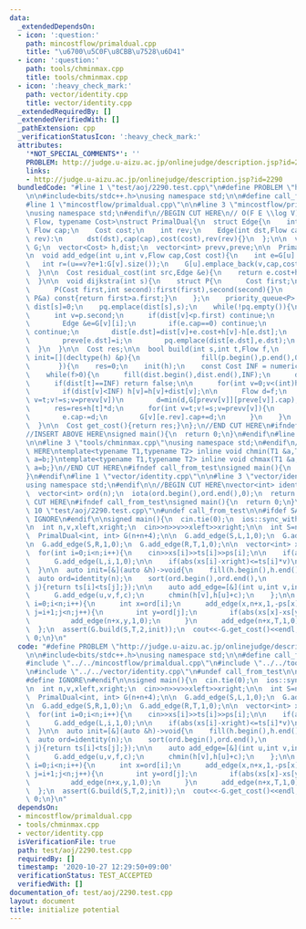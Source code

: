 ```yaml
---
data:
  _extendedDependsOn:
  - icon: ':question:'
    path: mincostflow/primaldual.cpp
    title: "\u6700\u5C0F\u8CBB\u7528\u6D41"
  - icon: ':question:'
    path: tools/chminmax.cpp
    title: tools/chminmax.cpp
  - icon: ':heavy_check_mark:'
    path: vector/identity.cpp
    title: vector/identity.cpp
  _extendedRequiredBy: []
  _extendedVerifiedWith: []
  _pathExtension: cpp
  _verificationStatusIcon: ':heavy_check_mark:'
  attributes:
    '*NOT_SPECIAL_COMMENTS*': ''
    PROBLEM: http://judge.u-aizu.ac.jp/onlinejudge/description.jsp?id=2290
    links:
    - http://judge.u-aizu.ac.jp/onlinejudge/description.jsp?id=2290
  bundledCode: "#line 1 \"test/aoj/2290.test.cpp\"\n#define PROBLEM \"http://judge.u-aizu.ac.jp/onlinejudge/description.jsp?id=2290\"\
    \n\n#include<bits/stdc++.h>\nusing namespace std;\n\n#define call_from_test\n\
    #line 1 \"mincostflow/primaldual.cpp\"\n\n#line 3 \"mincostflow/primaldual.cpp\"\
    \nusing namespace std;\n#endif\n//BEGIN CUT HERE\n// O(F E \\log V)\ntemplate<typename\
    \ Flow, typename Cost>\nstruct PrimalDual{\n  struct Edge{\n    int dst;\n   \
    \ Flow cap;\n    Cost cost;\n    int rev;\n    Edge(int dst,Flow cap,Cost cost,int\
    \ rev):\n      dst(dst),cap(cap),cost(cost),rev(rev){}\n  };\n\n  vector<vector<Edge>>\
    \ G;\n  vector<Cost> h,dist;\n  vector<int> prevv,preve;\n\n  PrimalDual(int n):G(n),h(n),dist(n),prevv(n),preve(n){}\n\
    \n  void add_edge(int u,int v,Flow cap,Cost cost){\n    int e=G[u].size();\n \
    \   int r=(u==v?e+1:G[v].size());\n    G[u].emplace_back(v,cap,cost,r);\n    G[v].emplace_back(u,0,-cost,e);\n\
    \  }\n\n  Cost residual_cost(int src,Edge &e){\n    return e.cost+h[src]-h[e.dst];\n\
    \  }\n\n  void dijkstra(int s){\n    struct P{\n      Cost first;\n      int second;\n\
    \      P(Cost first,int second):first(first),second(second){}\n      bool operator<(const\
    \ P&a) const{return first>a.first;}\n    };\n    priority_queue<P> pq;\n\n   \
    \ dist[s]=0;\n    pq.emplace(dist[s],s);\n    while(!pq.empty()){\n      P p=pq.top();pq.pop();\n\
    \      int v=p.second;\n      if(dist[v]<p.first) continue;\n      for(int i=0;i<(int)G[v].size();i++){\n\
    \        Edge &e=G[v][i];\n        if(e.cap==0) continue;\n        if(!(dist[v]+residual_cost(v,e)<dist[e.dst]))\
    \ continue;\n        dist[e.dst]=dist[v]+e.cost+h[v]-h[e.dst];\n        prevv[e.dst]=v;\n\
    \        preve[e.dst]=i;\n        pq.emplace(dist[e.dst],e.dst);\n      }\n  \
    \  }\n  }\n\n  Cost res;\n\n  bool build(int s,int t,Flow f,\n             function<void(decltype(h)&)>\
    \ init=[](decltype(h) &p){\n               fill(p.begin(),p.end(),0);\n      \
    \       }){\n    res=0;\n    init(h);\n    const Cost INF = numeric_limits<Cost>::max();\n\
    \    while(f>0){\n      fill(dist.begin(),dist.end(),INF);\n      dijkstra(s);\n\
    \      if(dist[t]==INF) return false;\n\n      for(int v=0;v<(int)h.size();v++)\n\
    \        if(dist[v]<INF) h[v]=h[v]+dist[v];\n\n      Flow d=f;\n      for(int\
    \ v=t;v!=s;v=prevv[v])\n        d=min(d,G[prevv[v]][preve[v]].cap);\n\n      f-=d;\n\
    \      res=res+h[t]*d;\n      for(int v=t;v!=s;v=prevv[v]){\n        Edge &e=G[prevv[v]][preve[v]];\n\
    \        e.cap-=d;\n        G[v][e.rev].cap+=d;\n      }\n    }\n    return true;\n\
    \  }\n\n  Cost get_cost(){return res;}\n};\n//END CUT HERE\n#ifndef call_from_test\n\
    //INSERT ABOVE HERE\nsigned main(){\n  return 0;\n}\n#endif\n#line 1 \"tools/chminmax.cpp\"\
    \n\n#line 3 \"tools/chminmax.cpp\"\nusing namespace std;\n#endif\n//BEGIN CUT\
    \ HERE\ntemplate<typename T1,typename T2> inline void chmin(T1 &a,T2 b){if(a>b)\
    \ a=b;}\ntemplate<typename T1,typename T2> inline void chmax(T1 &a,T2 b){if(a<b)\
    \ a=b;}\n//END CUT HERE\n#ifndef call_from_test\nsigned main(){\n  return 0;\n\
    }\n#endif\n#line 1 \"vector/identity.cpp\"\n\n#line 3 \"vector/identity.cpp\"\n\
    using namespace std;\n#endif\n\n//BEGIN CUT HERE\nvector<int> identity(int n){\n\
    \  vector<int> ord(n);\n  iota(ord.begin(),ord.end(),0);\n  return ord;\n}\n//END\
    \ CUT HERE\n#ifndef call_from_test\nsigned main(){\n  return 0;\n}\n#endif\n#line\
    \ 10 \"test/aoj/2290.test.cpp\"\n#undef call_from_test\n\n#ifdef SANITIZE\n#define\
    \ IGNORE\n#endif\n\nsigned main(){\n  cin.tie(0);\n  ios::sync_with_stdio(0);\n\
    \n  int n,v,xleft,xright;\n  cin>>n>>v>>xleft>>xright;\n\n  int S=n+n,T=n+n+1,L=n+n+2,R=n+n+3;\n\
    \  PrimalDual<int, int> G(n+n+4);\n\n  G.add_edge(S,L,1,0);\n  G.add_edge(L,T,1,0);\n\
    \n  G.add_edge(S,R,1,0);\n  G.add_edge(R,T,1,0);\n\n  vector<int> xs(n),ts(n),ps(n);\n\
    \  for(int i=0;i<n;i++){\n    cin>>xs[i]>>ts[i]>>ps[i];\n\n    if(abs(xs[i]-xleft)<=ts[i]*v)\n\
    \      G.add_edge(L,i,1,0);\n\n    if(abs(xs[i]-xright)<=ts[i]*v)\n      G.add_edge(R,i,1,0);\n\
    \  }\n\n  auto init=[&](auto &h)->void{\n    fill(h.begin(),h.end(),0);\n\n  \
    \  auto ord=identity(n);\n    sort(ord.begin(),ord.end(),\n         [&](int i,int\
    \ j){return ts[i]<ts[j];});\n\n    auto add_edge=[&](int u,int v,int f,int c){\n\
    \      G.add_edge(u,v,f,c);\n      chmin(h[v],h[u]+c);\n    };\n\n    for(int\
    \ i=0;i<n;i++){\n      int x=ord[i];\n      add_edge(x,n+x,1,-ps[x]);\n      for(int\
    \ j=i+1;j<n;j++){\n        int y=ord[j];\n        if(abs(xs[x]-xs[y])<=(ts[y]-ts[x])*v)\n\
    \          add_edge(n+x,y,1,0);\n      }\n      add_edge(n+x,T,1,0);\n    }\n\
    \  };\n  assert(G.build(S,T,2,init));\n  cout<<-G.get_cost()<<endl;\n  return\
    \ 0;\n}\n"
  code: "#define PROBLEM \"http://judge.u-aizu.ac.jp/onlinejudge/description.jsp?id=2290\"\
    \n\n#include<bits/stdc++.h>\nusing namespace std;\n\n#define call_from_test\n\
    #include \"../../mincostflow/primaldual.cpp\"\n#include \"../../tools/chminmax.cpp\"\
    \n#include \"../../vector/identity.cpp\"\n#undef call_from_test\n\n#ifdef SANITIZE\n\
    #define IGNORE\n#endif\n\nsigned main(){\n  cin.tie(0);\n  ios::sync_with_stdio(0);\n\
    \n  int n,v,xleft,xright;\n  cin>>n>>v>>xleft>>xright;\n\n  int S=n+n,T=n+n+1,L=n+n+2,R=n+n+3;\n\
    \  PrimalDual<int, int> G(n+n+4);\n\n  G.add_edge(S,L,1,0);\n  G.add_edge(L,T,1,0);\n\
    \n  G.add_edge(S,R,1,0);\n  G.add_edge(R,T,1,0);\n\n  vector<int> xs(n),ts(n),ps(n);\n\
    \  for(int i=0;i<n;i++){\n    cin>>xs[i]>>ts[i]>>ps[i];\n\n    if(abs(xs[i]-xleft)<=ts[i]*v)\n\
    \      G.add_edge(L,i,1,0);\n\n    if(abs(xs[i]-xright)<=ts[i]*v)\n      G.add_edge(R,i,1,0);\n\
    \  }\n\n  auto init=[&](auto &h)->void{\n    fill(h.begin(),h.end(),0);\n\n  \
    \  auto ord=identity(n);\n    sort(ord.begin(),ord.end(),\n         [&](int i,int\
    \ j){return ts[i]<ts[j];});\n\n    auto add_edge=[&](int u,int v,int f,int c){\n\
    \      G.add_edge(u,v,f,c);\n      chmin(h[v],h[u]+c);\n    };\n\n    for(int\
    \ i=0;i<n;i++){\n      int x=ord[i];\n      add_edge(x,n+x,1,-ps[x]);\n      for(int\
    \ j=i+1;j<n;j++){\n        int y=ord[j];\n        if(abs(xs[x]-xs[y])<=(ts[y]-ts[x])*v)\n\
    \          add_edge(n+x,y,1,0);\n      }\n      add_edge(n+x,T,1,0);\n    }\n\
    \  };\n  assert(G.build(S,T,2,init));\n  cout<<-G.get_cost()<<endl;\n  return\
    \ 0;\n}\n"
  dependsOn:
  - mincostflow/primaldual.cpp
  - tools/chminmax.cpp
  - vector/identity.cpp
  isVerificationFile: true
  path: test/aoj/2290.test.cpp
  requiredBy: []
  timestamp: '2020-10-27 12:29:50+09:00'
  verificationStatus: TEST_ACCEPTED
  verifiedWith: []
documentation_of: test/aoj/2290.test.cpp
layout: document
title: initialize potential
---
```

